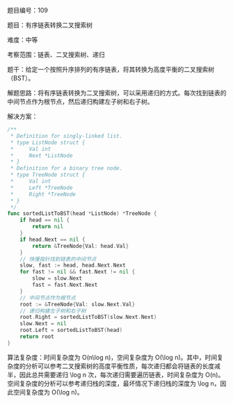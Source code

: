 题目编号：109

题目：有序链表转换二叉搜索树

难度：中等

考察范围：链表、二叉搜索树、递归

题干：给定一个按照升序排列的有序链表，将其转换为高度平衡的二叉搜索树（BST）。

解题思路：将有序链表转换为二叉搜索树，可以采用递归的方式。每次找到链表的中间节点作为根节点，然后递归构建左子树和右子树。

解决方案：

```go
/**
 * Definition for singly-linked list.
 * type ListNode struct {
 *     Val int
 *     Next *ListNode
 * }
 * Definition for a binary tree node.
 * type TreeNode struct {
 *     Val int
 *     Left *TreeNode
 *     Right *TreeNode
 * }
 */
func sortedListToBST(head *ListNode) *TreeNode {
    if head == nil {
        return nil
    }
    if head.Next == nil {
        return &TreeNode{Val: head.Val}
    }
    // 快慢指针找到链表的中间节点
    slow, fast := head, head.Next.Next
    for fast != nil && fast.Next != nil {
        slow = slow.Next
        fast = fast.Next.Next
    }
    // 中间节点作为根节点
    root := &TreeNode{Val: slow.Next.Val}
    // 递归构建左子树和右子树
    root.Right = sortedListToBST(slow.Next.Next)
    slow.Next = nil
    root.Left = sortedListToBST(head)
    return root
}
```

算法复杂度：时间复杂度为 O(n\log n)，空间复杂度为 O(\log n)。其中，时间复杂度的分析可以参考二叉搜索树的高度平衡性质，每次递归都会将链表的长度减半，因此总共需要递归 \log n 次，每次递归需要遍历链表，时间复杂度为 O(n)。空间复杂度的分析可以参考递归栈的深度，最坏情况下递归栈的深度为 \log n，因此空间复杂度为 O(\log n)。